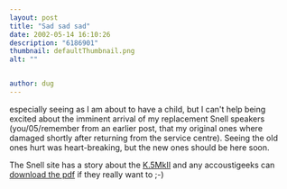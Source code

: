 ```yaml
---
layout: post
title: "Sad sad sad"
date: 2002-05-14 16:10:26
description: "6186901"
thumbnail: defaultThumbnail.png
alt: ""


author: dug
---
```


<p>especially seeing as I am about to have a child, but I can't help being excited about the imminent arrival of my replacement Snell speakers (you/05/remember from an earlier post, that my original ones where damaged shortly after returning from the service centre). Seeing the old ones hurt was heart-breaking, but the new ones should be here soon.</p>

<p>The Snell site has a story about the <a href="http://www.snellacoustics.com/news.htm"><span class="caps">K.5M</span>kII</a> and any accoustigeeks can <a href="http://www.snellacoustics.com/manuals/k5sysrev.pdf">download the pdf</a> if they really want to ;-)</p>
